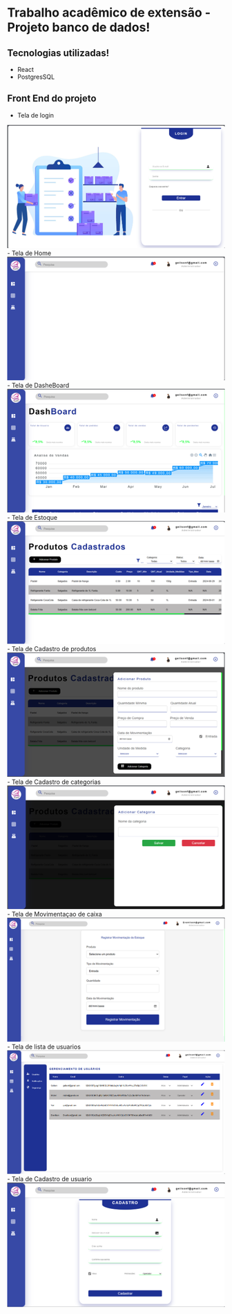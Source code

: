# Trabalho acadêmico de extensão - Projeto banco de dados!


## Tecnologias utilizadas!
<ul>
    <li>React</li>
    <li>PostgresSQL</li>
</ul>

## Front End do projeto

- Tela de login
<img src="./src/assets/imgReadme/login.png" alt="" />
- Tela de Home
<img src="./src/assets/imgReadme/home.png" alt="" />
- Tela de DasheBoard
<img src="./src/assets/imgReadme/dash.png" alt="" />
- Tela de Estoque
<img src="./src/assets/imgReadme/estoq.png" alt="" />
- Tela de Cadastro de produtos 
<img src="./src/assets/imgReadme/cadas.png" alt="" />
- Tela de Cadastro de categorias
<img src="./src/assets/imgReadme/categ.png" alt="" />
- Tela de Movimentaçao de caixa
<img src="src/assets/imgReadme/caixa.png" alt="" />
- Tela de lista de usuarios
<img src="src/assets/imgReadme/useList.png" alt="" />
- Tela de Cadastro de usuario
<img src="./src/assets/imgReadme/user.png" alt="" />

